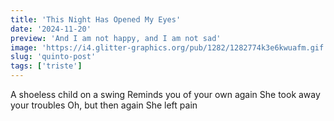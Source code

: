 ```yaml
---
title: 'This Night Has Opened My Eyes'
date: '2024-11-20'
preview: 'And I am not happy, and I am not sad'
image: 'https://i4.glitter-graphics.org/pub/1282/1282774k3e6kwuafm.gif'
slug: 'quinto-post'
tags: ['triste']
---
```


A shoeless child on a swing
Reminds you of your own again
She took away your troubles
Oh, but then again
She left pain
